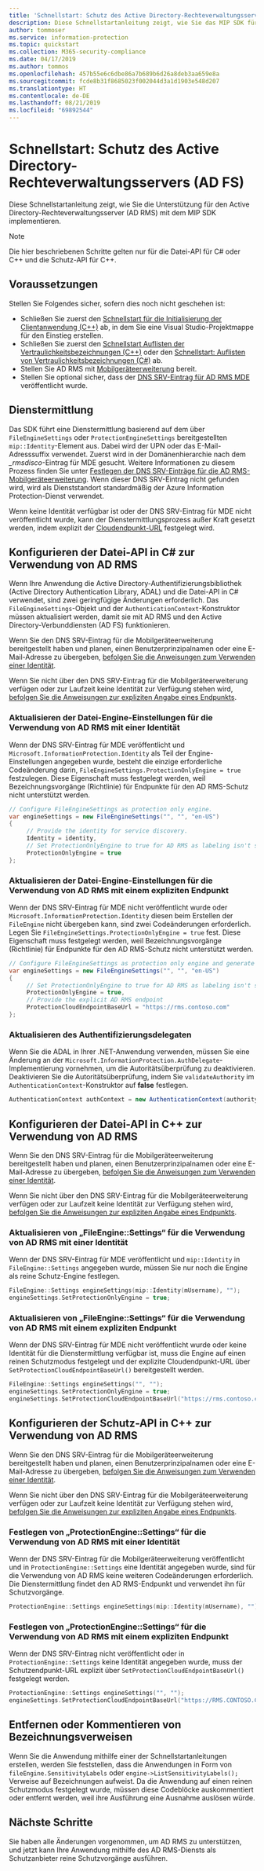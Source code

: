 ```yaml
---
title: 'Schnellstart: Schutz des Active Directory-Rechteverwaltungsservers'
description: Diese Schnellstartanleitung zeigt, wie Sie das MIP SDK für die Verwendung des Active Directory-Rechteverwaltungsservers (AD RMS) konfigurieren.
author: tommoser
ms.service: information-protection
ms.topic: quickstart
ms.collection: M365-security-compliance
ms.date: 04/17/2019
ms.author: tommos
ms.openlocfilehash: 457b55e6c6dbe86a7b689b6d26a8deb3aa659e8a
ms.sourcegitcommit: fcde8b31f8685023f002044d3a1d1903e548d207
ms.translationtype: HT
ms.contentlocale: de-DE
ms.lasthandoff: 08/21/2019
ms.locfileid: "69892544"
---
```

# <a name="quickstart-active-directory-rights-management-server-adfs-protection"></a>Schnellstart: Schutz des Active Directory-Rechteverwaltungsservers (AD FS)

Diese Schnellstartanleitung zeigt, wie Sie die Unterstützung für den Active Directory-Rechteverwaltungsserver (AD RMS) mit dem MIP SDK implementieren.

> [!NOTE]
> Die hier beschriebenen Schritte gelten nur für die Datei-API für C# oder C++ und die Schutz-API für C++.

## <a name="prerequisites"></a>Voraussetzungen

Stellen Sie Folgendes sicher, sofern dies noch nicht geschehen ist:

- Schließen Sie zuerst den [Schnellstart für die Initialisierung der Clientanwendung (C++)](quick-app-initialization-cpp.md) ab, in dem Sie eine Visual Studio-Projektmappe für den Einstieg erstellen.
- Schließen Sie zuerst den [Schnellstart Auflisten der Vertraulichkeitsbezeichnungen (C++)](quick-file-list-labels-cpp.md) oder den [Schnellstart: Auflisten von Vertraulichkeitsbezeichnungen (C#)](quick-file-list-labels-csharp.md) ab.
- Stellen Sie AD RMS mit [Mobilgeräteerweiterung](https://docs.microsoft.com/previous-versions/windows/it-pro/windows-server-2012-R2-and-2012/dn673574(v=ws.11)) bereit.
- Stellen Sie optional sicher, dass der [DNS SRV-Eintrag für AD RMS MDE](https://docs.microsoft.com/previous-versions/windows/it-pro/windows-server-2012-r2-and-2012/dn673574(v%3dws.11)#specifying-the-dns-srv-records-for-the-ad-rms-mobile-device-extension) veröffentlicht wurde.

## <a name="service-discovery"></a>Dienstermittlung

Das SDK führt eine Dienstermittlung basierend auf dem über `FileEngineSettings` oder `ProtectionEngineSettings` bereitgestellten `mip::Identity`-Element aus. Dabei wird der UPN oder das E-Mail-Adresssuffix verwendet. Zuerst wird in der Domänenhierarchie nach dem *_rmsdisco*-Eintrag für MDE gesucht. Weitere Informationen zu diesem Prozess finden Sie unter [Festlegen der DNS SRV-Einträge für die AD RMS-Mobilgeräteerweiterung](https://docs.microsoft.com/previous-versions/windows/it-pro/windows-server-2012-r2-and-2012/dn673574(v%3dws.11)#specifying-the-dns-srv-records-for-the-ad-rms-mobile-device-extension). Wenn dieser DNS SRV-Eintrag nicht gefunden wird, wird als Dienststandort standardmäßig der Azure Information Protection-Dienst verwendet.

Wenn keine Identität verfügbar ist oder der DNS SRV-Eintrag für MDE nicht veröffentlicht wurde, kann der Dienstermittlungsprozess außer Kraft gesetzt werden, indem explizit der [Cloudendpunkt-URL](https://docs.microsoft.com/information-protection/develop/reference/class_mip_fileengine_settings#setpolicycloudendpointbaseurl-function) festgelegt wird.

## <a name="configuring-file-api-in-c-to-use-ad-rms"></a>Konfigurieren der Datei-API in C# zur Verwendung von AD RMS

Wenn Ihre Anwendung die Active Directory-Authentifizierungsbibliothek (Active Directory Authentication Library, ADAL) und die Datei-API in C# verwendet, sind zwei geringfügige Änderungen erforderlich. Das `FileEngineSettings`-Objekt und der `AuthenticationContext`-Konstruktor müssen aktualisiert werden, damit sie mit AD RMS und den Active Directory-Verbunddiensten (AD FS) funktionieren.

Wenn Sie den DNS SRV-Eintrag für die Mobilgeräteerweiterung bereitgestellt haben und planen, einen Benutzerprinzipalnamen oder eine E-Mail-Adresse zu übergeben, [befolgen Sie die Anweisungen zum Verwenden einer Identität](#update-the-file-engine-settings-to-use-ad-rms-with-an-identity).

Wenn Sie nicht über den DNS SRV-Eintrag für die Mobilgeräteerweiterung verfügen oder zur Laufzeit keine Identität zur Verfügung stehen wird, [befolgen Sie die Anweisungen zur expliziten Angabe eines Endpunkts](#update-the-file-engine-settings-to-use-ad-rms-with-an-explicit-endpoint).

### <a name="update-the-file-engine-settings-to-use-ad-rms-with-an-identity"></a>Aktualisieren der Datei-Engine-Einstellungen für die Verwendung von AD RMS mit einer Identität

Wenn der DNS SRV-Eintrag für MDE veröffentlicht und `Microsoft.InformationProtection.Identity` als Teil der Engine-Einstellungen angegeben wurde, besteht die einzige erforderliche Codeänderung darin, `FileEngineSettings.ProtectionOnlyEngine = true` festzulegen. Diese Eigenschaft muss festgelegt werden, weil Bezeichnungsvorgänge (Richtlinie) für Endpunkte für den AD RMS-Schutz nicht unterstützt werden.

```csharp
// Configure FileEngineSettings as protection only engine.
var engineSettings = new FileEngineSettings("", "", "en-US")
{
     // Provide the identity for service discovery.
     Identity = identity,
     // Set ProtectionOnlyEngine to true for AD RMS as labeling isn't supported
     ProtectionOnlyEngine = true
};
```

### <a name="update-the-file-engine-settings-to-use-ad-rms-with-an-explicit-endpoint"></a>Aktualisieren der Datei-Engine-Einstellungen für die Verwendung von AD RMS mit einem expliziten Endpunkt

Wenn der DNS SRV-Eintrag für MDE nicht veröffentlicht wurde oder `Microsoft.InformationProtection.Identity` diesen beim Erstellen der `FileEngine` nicht übergeben kann, sind zwei Codeänderungen erforderlich. Legen Sie `FileEngineSettings.ProtectionOnlyEngine = true` fest. Diese Eigenschaft muss festgelegt werden, weil Bezeichnungsvorgänge (Richtlinie) für Endpunkte für den AD RMS-Schutz nicht unterstützt werden.

```csharp
// Configure FileEngineSettings as protection only engine and generate a unique engine id.
var engineSettings = new FileEngineSettings("", "", "en-US")
{
     // Set ProtectionOnlyEngine to true for AD RMS as labeling isn't supported
     ProtectionOnlyEngine = true,
     // Provide the explicit AD RMS endpoint
     ProtectionCloudEndpointBaseUrl = "https://rms.contoso.com"
};
```

### <a name="update-the-authentication-delegate"></a>Aktualisieren des Authentifizierungsdelegaten

Wenn Sie die ADAL in Ihrer .NET-Anwendung verwenden, müssen Sie eine Änderung an der `Microsoft.InformationProtection.AuthDelegate`-Implementierung vornehmen, um die Autoritätsüberprüfung zu deaktivieren. Deaktivieren Sie die Autoritätsüberprüfung, indem Sie `validateAuthority` im `AuthenticationContext`-Konstruktor auf **false** festlegen.

   ```csharp
   AuthenticationContext authContext = new AuthenticationContext(authority, false, tokenCache);
   ```

## <a name="configuring-file-api-in-c-to-use-ad-rms"></a>Konfigurieren der Datei-API in C++ zur Verwendung von AD RMS

Wenn Sie den DNS SRV-Eintrag für die Mobilgeräteerweiterung bereitgestellt haben und planen, einen Benutzerprinzipalnamen oder eine E-Mail-Adresse zu übergeben, [befolgen Sie die Anweisungen zum Verwenden einer Identität](#update-the-fileenginesettings-to-use-ad-rms-with-an-identity).

Wenn Sie nicht über den DNS SRV-Eintrag für die Mobilgeräteerweiterung verfügen oder zur Laufzeit keine Identität zur Verfügung stehen wird, [befolgen Sie die Anweisungen zur expliziten Angabe eines Endpunkts](#update-the-fileenginesettings-to-use-ad-rms-with-an-explicit-endpoint).

### <a name="update-the-fileenginesettings-to-use-ad-rms-with-an-identity"></a>Aktualisieren von „FileEngine::Settings“ für die Verwendung von AD RMS mit einer Identität

Wenn der DNS SRV-Eintrag für MDE veröffentlicht und `mip::Identity` in `FileEngine::Settings` angegeben wurde, müssen Sie nur noch die Engine als reine Schutz-Engine festlegen.

```cpp
FileEngine::Settings engineSettings(mip::Identity(mUsername), "");
engineSettings.SetProtectionOnlyEngine = true;
```

### <a name="update-the-fileenginesettings-to-use-ad-rms-with-an-explicit-endpoint"></a>Aktualisieren von „FileEngine::Settings“ für die Verwendung von AD RMS mit einem expliziten Endpunkt

Wenn der DNS SRV-Eintrag für MDE nicht veröffentlicht wurde oder keine Identität für die Dienstermittlung verfügbar ist, muss die Engine auf einen reinen Schutzmodus festgelegt und der explizite Cloudendpunkt-URL über `SetProtectionCloudEndpointBaseUrl()` bereitgestellt werden.

```cpp
FileEngine::Settings engineSettings("", "");
engineSettings.SetProtectionOnlyEngine = true;
engineSettings.SetProtectionCloudEndpointBaseUrl("https://rms.contoso.com");
```

## <a name="configuring-protection-api-in-c-to-use-ad-rms"></a>Konfigurieren der Schutz-API in C++ zur Verwendung von AD RMS

Wenn Sie den DNS SRV-Eintrag für die Mobilgeräteerweiterung bereitgestellt haben und planen, einen Benutzerprinzipalnamen oder eine E-Mail-Adresse zu übergeben, [befolgen Sie die Anweisungen zum Verwenden einer Identität](#set-the-protectionenginesettings-to-use-ad-rms-with-an-identity).

Wenn Sie nicht über den DNS SRV-Eintrag für die Mobilgeräteerweiterung verfügen oder zur Laufzeit keine Identität zur Verfügung stehen wird, [befolgen Sie die Anweisungen zur expliziten Angabe eines Endpunkts](#set-the-protectionenginesettings-to-use-ad-rms-with-an-explicit-endpoint).

### <a name="set-the-protectionenginesettings-to-use-ad-rms-with-an-identity"></a>Festlegen von „ProtectionEngine::Settings“ für die Verwendung von AD RMS mit einer Identität

Wenn der DNS SRV-Eintrag für die Mobilgeräteerweiterung veröffentlicht und in `ProtectionEngine::Settings` eine Identität angegeben wurde, sind für die Verwendung von AD RMS keine weiteren Codeänderungen erforderlich. Die Dienstermittlung findet den AD RMS-Endpunkt und verwendet ihn für Schutzvorgänge.

```cpp
ProtectionEngine::Settings engineSettings(mip::Identity(mUsername), "");
```

### <a name="set-the-protectionenginesettings-to-use-ad-rms-with-an-explicit-endpoint"></a>Festlegen von „ProtectionEngine::Settings“ für die Verwendung von AD RMS mit einem expliziten Endpunkt

Wenn der DNS SRV-Eintrag nicht veröffentlicht oder in `ProtectionEngine::Settings` keine Identität angegeben wurde, muss der Schutzendpunkt-URL explizit über `SetProtectionCloudEndpointBaseUrl()` festgelegt werden.

```cpp
ProtectionEngine::Settings engineSettings("", "");
engineSettings.SetProtectionCloudEndpointBaseUrl("https://RMS.CONTOSO.COM");
```

## <a name="remove-or-comment-label-references"></a>Entfernen oder Kommentieren von Bezeichnungsverweisen

Wenn Sie die Anwendung mithilfe einer der Schnellstartanleitungen erstellen, werden Sie feststellen, dass die Anwendungen in Form von `fileEngine.SensitivityLabels` oder `engine->ListSensitivityLabels();` Verweise auf Bezeichnungen aufweist. Da die Anwendung auf einen reinen Schutzmodus festgelegt wurde, müssen diese Codeblöcke auskommentiert oder entfernt werden, weil ihre Ausführung eine Ausnahme auslösen würde.

## <a name="next-steps"></a>Nächste Schritte

Sie haben alle Änderungen vorgenommen, um AD RMS zu unterstützen, und jetzt kann Ihre Anwendung mithilfe des AD RMS-Diensts als Schutzanbieter reine Schutzvorgänge ausführen.
